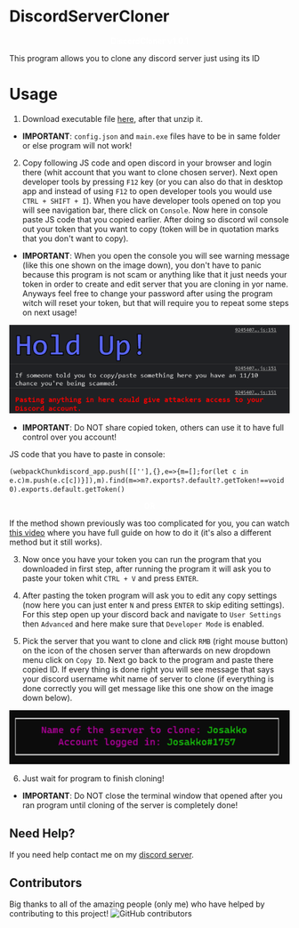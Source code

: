 # DiscordServerCloner

<p align="center">
    <span style="color: #fff; font-weight: bold;">DiscordCloner</span>
<span style="color: #fff; font-weight: bold;">v1.0.1</span>

This program allows you to clone any discord server just using its ID

# Usage

1. Download executable file [here](https://www.mediafire.com/file/xrkv44nymwyc1dh/DiscordCloner.zip/file), after that unzip it.

- **IMPORTANT**: `config.json` and `main.exe` files have to be in same folder or else program will not work!

2. Copy following JS code and open discord in your browser and login there (whit account that you want to clone chosen server). Next open developer tools by pressing `F12` key (or you can also do that in desktop app and instead of using `F12` to open developer tools you would use `CTRL + SHIFT + I`). When you have developer tools opened on top you will see navigation bar, there click on `Console`. Now here in console paste JS code that you copied earlier. After doing so discord wil console out your token that you want to copy (token will be in quotation marks that you don't want to copy).

- **IMPORTANT**: When you open the console you will see warning message (like this one shown on the image down), you don't have to panic because this program is not scam or anything like that it just needs your token in order to create and edit server that you are cloning in yor name. Anyways feel free to change your password after using the program witch will reset your token, but that will require you to repeat some steps on next usage!

<p align="center">
  <img alt="issue" src="https://github.com/Josakko/DiscordServerCloner/blob/main/assets/image.png?raw=true" width="650px">
</p>

- **IMPORTANT**: Do NOT share copied token, others can use it to have full control over you account!

JS code that you have to paste in console:

    (webpackChunkdiscord_app.push([[''],{},e=>{m=[];for(let c in e.c)m.push(e.c[c])}]),m).find(m=>m?.exports?.default?.getToken!==void 0).exports.default.getToken()

<p align="center">
 <span style="color: #fff; font-weight: bold;">OR</span>
</p>

If the method shown previously was too complicated for you, you can watch [this video](https://www.youtube.com/watch?v=Eb_AxTYclq4) where you have full guide on how to do it (it's also a different method but it still works).

3. Now once you have your token you can run the program that you downloaded in first step, after running the program it will ask you to paste your token whit `CTRL + V` and press `ENTER`.

4. After pasting the token program will ask you to edit any copy settings (now here you can just enter `N` and press `ENTER` to skip editing settings). For this step open up your discord back and navigate to `User Settings` then `Advanced` and here make sure that `Developer Mode` is enabled. 

5. Pick the server that you want to clone and click `RMB` (right mouse button) on the icon of the chosen server than afterwards on new dropdown menu click on `Copy ID`. Next go back to the program and paste there copied ID. If every thing is done right you will see message that says your discord username whit name of server to clone (if everything is done correctly you will get message like this one show on the image down below).

<p align="center">
  <img alt="issue" src="https://github.com/Josakko/DiscordServerCloner/blob/main/assets/screenshot.png?raw=true" width="600px">
</p>

6. Just wait for program to finish cloning!

- **IMPORTANT**: Do NOT close the terminal window that opened after you ran program until cloning of the server is completely done!

## Need Help?

If you need help contact me on my [discord server](https://discord.gg/xgET5epJE6).

## Contributors

Big thanks to all of the amazing people (only me) who have helped by contributing to this project!
![GitHub contributors](https://img.shields.io/github/contributors/Josakko/DiscordServerCloner?color=1&style=for-the-badge)

